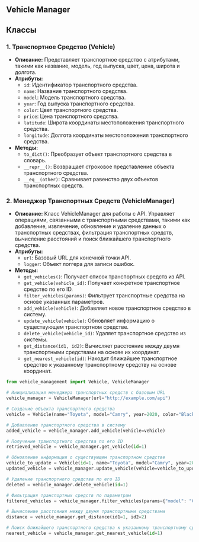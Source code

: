 ## Vehicle Manager

## Классы

### 1. Транспортное Средство (Vehicle)
- **Описание:** Представляет транспортное средство с атрибутами, такими как название, модель, год выпуска, цвет, цена, широта и долгота.
- **Атрибуты:**
  - `id`: Идентификатор транспортного средства.
  - `name`: Название транспортного средства.
  - `model`: Модель транспортного средства.
  - `year`: Год выпуска транспортного средства.
  - `color`: Цвет транспортного средства.
  - `price`: Цена транспортного средства.
  - `latitude`: Широта координаты местоположения транспортного средства.
  - `longitude`: Долгота координаты местоположения транспортного средства.
- **Методы:**
  - `to_dict()`: Преобразует объект транспортного средства в словарь.
  - `__repr__()`: Возвращает строковое представление объекта транспортного средства.
  - `__eq__(other)`: Сравнивает равенство двух объектов транспортных средств.

### 2. Менеджер Транспортных Средств (VehicleManager)
- **Описание:** Класс VehicleManager для работы с API. Управляет операциями, связанными с транспортными средствами, такими как добавление, извлечение, обновление и удаление данных о транспортных средствах, фильтрация транспортных средств, вычисление расстояний и поиск ближайшего транспортного средства.
- **Атрибуты:**
  - `url`: Базовый URL для конечной точки API.
  - `logger`: Объект логгера для записи ошибок.
- **Методы:**
  - `get_vehicles()`: Получает список транспортных средств из API.
  - `get_vehicle(vehicle_id)`: Получает конкретное транспортное средство по его ID.
  - `filter_vehicles(params)`: Фильтрует транспортные средства на основе указанных параметров.
  - `add_vehicle(vehicle)`: Добавляет новое транспортное средство в систему.
  - `update_vehicle(vehicle)`: Обновляет информацию о существующем транспортном средстве.
  - `delete_vehicle(vehicle_id)`: Удаляет транспортное средство из системы.
  - `get_distance(id1, id2)`: Вычисляет расстояние между двумя транспортными средствами на основе их координат.
  - `get_nearest_vehicle(id)`: Находит ближайшее транспортное средство к указанному транспортному средству на основе координат.



```python
from vehicle_management import Vehicle, VehicleManager

# Инициализация менеджера транспортных средств с базовым URL
vehicle_manager = VehicleManager(url="http://example.com/api")

# Создание объекта транспортного средства
vehicle = Vehicle(name="Toyota", model="Camry", year=2020, color="Black", price=25000, latitude=40.7128, longitude=74.0060)

# Добавление транспортного средства в систему
added_vehicle = vehicle_manager.add_vehicle(vehicle=vehicle)

# Получение транспортного средства по его ID
retrieved_vehicle = vehicle_manager.get_vehicle(id=1)

# Обновление информации о существующем транспортном средстве
vehicle_to_update = Vehicle(id=1, name="Toyota", model="Camry", year=2020, color="Red", price=27000, latitude=40.7128, longitude=-74.0060)
updated_vehicle = vehicle_manager.update_vehicle(vehicle=vehicle_to_update)

# Удаление транспортного средства по его ID
deleted = vehicle_manager.delete_vehicle(id=1)

# Фильтрация транспортных средств по параметрам
filtered_vehicles = vehicle_manager.filter_vehicles(params={"model": "Camry"})

# Вычисление расстояния между двумя транспортными средствами
distance = vehicle_manager.get_distance(id1=1, id2=2)

# Поиск ближайшего транспортного средства к указанному транспортному средству
nearest_vehicle = vehicle_manager.get_nearest_vehicle(id=1)
```
